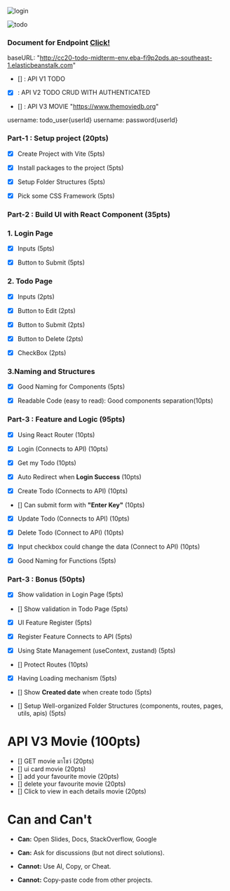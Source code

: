 ![login](./image/login.jpg "login")

![todo](./image/todo.jpg "todo")

### Document for Endpoint [Click!](http://cc20-todo-midterm-env.eba-fi9p2pds.ap-southeast-1.elasticbeanstalk.com/swagger-ui/index.html#/#)

baseURL: "http://cc20-todo-midterm-env.eba-fi9p2pds.ap-southeast-1.elasticbeanstalk.com"

- [] : API V1 TODO
- [x] : API V2 TODO CRUD WITH AUTHENTICATED
- [] : API V3 MOVIE "https://www.themoviedb.org"

username: todo_user{userId}
username: password{userId}

### Part-1 : Setup project (20pts)

- [x] Create Project with Vite (5pts)

- [x] Install packages to the project (5pts)

- [x] Setup Folder Structures (5pts)

- [x] Pick some CSS Framework (5pts)

### Part-2 : Build UI with React Component (35pts)

### 1. Login Page

- [x] Inputs (5pts)

- [x] Button to Submit (5pts)

### 2. Todo Page

- [x] Inputs (2pts)

- [x] Button to Edit (2pts)

- [x] Button to Submit (2pts)

- [x] Button to Delete (2pts)

- [x] CheckBox (2pts)

### 3.Naming and Structures

- [x] Good Naming for Components (5pts)

- [x] Readable Code (easy to read): Good components separation(10pts)

### Part-3 : Feature and Logic (95pts)

- [x] Using React Router (10pts)

- [x] Login (Connects to API) (10pts)

- [x] Get my Todo (10pts)

- [x] Auto Redirect when **Login Success** (10pts)

- [x] Create Todo (Connects to API) (10pts)

- [] Can submit form with **"Enter Key"** (10pts)

- [x] Update Todo (Connects to API) (10pts)

- [x] Delete Todo (Connect to API) (10pts)

- [x] Input checkbox could change the data (Connect to API) (10pts)

- [x] Good Naming for Functions (5pts)

### Part-3 : Bonus (50pts)

- [x] Show validation in Login Page (5pts)

- [] Show validation in Todo Page (5pts)

- [x] UI Feature Register (5pts)

- [x] Register Feature Connects to API (5pts)

- [x] Using State Management (useContext, zustand) (5pts)

- [] Protect Routes (10pts)

- [x] Having Loading mechanism (5pts)

- [] Show **Created date** when create todo (5pts)

- [] Setup Well-organized Folder Structures (components, routes, pages, utils, apis) (5pts)

# API V3 Movie (100pts)

- [] GET movie มาโชว์ (20pts)
- [] ui card movie (20pts)
- [] add your favourite movie (20pts)
- [] delete your favourite movie (20pts)
- [] Click to view in each details movie (20pts)

# Can and Can't

- **Can:** Open Slides, Docs, StackOverflow, Google

- **Can:** Ask for discussions (but not direct solutions).
- **Cannot:** Use AI, Copy, or Cheat.
- **Cannot:** Copy-paste code from other projects.